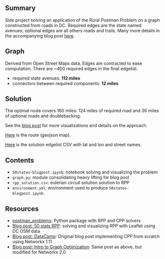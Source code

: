 

## Summary 

Side project solving an application of the Rural Postman Problem on a graph constructed from roads in DC. 
Required edges are the state named avenues; optional edges are all others roads and trails.  Many more details in the 
accompanying blog post [here][rpp_blog_post].


## Graph

Derived from Open Street Maps data.  Edges are contracted to ease computation.  There are ~400 required edges in the final edgelist.

- required state avenues: **112 miles** 
- connectors between required components: **12 miles**


## Solution

The optimal route covers 160 miles: 124 miles of required road and 36 miles of optional roads and doublebacking.

See the [blog post][rpp_blog_post] for more visualizations and details on the approach. 

[Here][rpp_solution.geojson] is the route (geojson map).

[Here][rpp_solution_csv] is the solution edgelist CSV with lat and lon and street names.



## Contents

- `50states-blogpost.ipynb`: notebook solving and visualizing the problem 
- `graph.py`: module consolidating heavy lifting for blog post
- `rpp_solution.csv`: eulerian circuit solution solution to RPP
- `environment.yml`: environment used to produce `50states-blogpost.ipynb`. 

## Resources

- [postman_problems]: Python package with RPP and CPP solvers
- [Blog post: 50 stats RPP][rpp_blog_post]: solving and visualizing RPP with Leaflet using DC OSM data
- [Blog post: DataCamp]: Original blog post implementing CPP from scratch using Networkx 1.11
- [Blog post: Intro to Graph Optimization]: Same post as above, but modified for Networkx 2.0 



[rpp_solution.geojson]: https://github.com/brooksandrew/50states/blob/master/rpp_solution.geojson
[postman_problems]: https://github.com/brooksandrew/postman_problems

[rpp_solution_csv]: https://github.com/brooksandrew/50states/blob/master/rpp_solution.csv
[Blog post: DataCamp]: https://www.datacamp.com/community/tutorials/networkx-python-graph-tutorial
[Blog post: Intro to Graph Optimization]: http://brooksandrew.github.io/simpleblog/articles/intro-to-graph-optimization-solving-cpp/

[rpp_blog_post]: http://brooksandrew.github.io/simpleblog/fifty-states-rural-postman-problem/